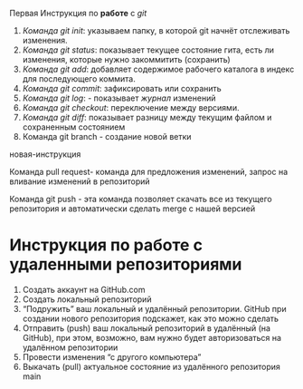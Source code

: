 Первая Инструкция по __работе__ с *git*

1. *Команда git init*: указываем папку, в которой
git начнёт отслеживать изменения.
2. *Команда git status*: показывает текущее состояние гита, есть ли изменения, которые нужно закоммитить (сохранить)
3. *Команда git add*: добавляет содержимое рабочего каталога 
в индекс для последующего коммита. 
4. *Команда git commit*: зафиксировать или сохранить
5. *Команда git log*: - показывает *журнал* изменений
6. *Команда git checkout*: переключение между версиями. 
7. *Команда git diff*: показывает разницу между текущим файлом и сохраненным состоянием
9. Команда git branch - создание новой ветки

новая-инструкция

Команда pull request- команда для предложения изменений, запрос на вливание изменений в репозиторий

Команда git push - эта команда позволяет скачать все из текущего репозитория и автоматически сделать merge с нашей версией

# Инструкция по работе с удаленными репозиториями

1. Создать аккаунт на GitHub.com
2. Создать локальный репозиторий
3. “Подружить” ваш локальный и удалённый репозитории. GitHub при создании нового репозитория подскажет, как это можно сделать
4. Отправить (push) ваш локальный репозиторий в удалённый (на GitHub), при этом, возможно, вам нужно будет авторизоваться на удалённом репозитории
5. Провести изменения “с другого компьютера”
6. Выкачать (pull) актуальное состояние из удалённого репозитория 
 main
